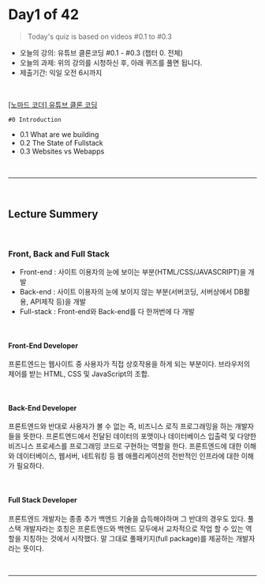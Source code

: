 # Day1 of 42

> Today's quiz is based on videos #0.1 to #0.3

- 오늘의 강의: 유튜브 클론코딩 #0.1 - #0.3 (챕터 0. 전체)
- 오늘의 과제: 위의 강의를 시청하신 후, 아래 퀴즈를 풀면 됩니다.
- 제출기간: 익일 오전 6시까지

<br/>

[[노마드 코더] 유튜브 클론 코딩](https://academy.nomadcoders.co/courses/enrolled/435438)

`#0 Introduction`

- 0.1 What are we building
- 0.2 The State of Fullstack
- 0.3 Websites vs Webapps

<br/>

---

<br/>

## Lecture Summery

<br/>

### Front, Back and Full Stack

- Front-end : 사이트 이용자의 눈에 보이는 부분(HTML/CSS/JAVASCRIPT)을 개발
- Back-end : 사이트 이용자의 눈에 보이지 않는 부분(서버코딩, 서버상에서 DB활용, API제작 등)을 개발
- Full-stack : Front-end와 Back-end를 다 한꺼번에 다 개발

<br/>

#### Front-End Developer

프론트엔드는 웹사이트 중 사용자가 직접 상호작용을 하게 되는 부분이다.
브라우저의 제어를 받는 HTML, CSS 및 JavaScript의 조합.

<br/>

#### Back-End Developer

프론트엔드와 반대로 사용자가 볼 수 없는 즉, 비즈니스 로직 프로그래밍을 하는 개발자들을 뜻한다.
프론트엔드에서 전달된 데이터의 포맷이나 데이터베이스 입출력 및 다양한 비즈니스 프로세스를 프로그래밍 코드로 구현하는 역할을 한다.
프론트엔드에 대한 이해와 데이터베이스, 웹서버, 네트워킹 등 웹 애플리케이션의 전반적인 인프라에 대한 이해가 필요하다.

<br/>

#### Full Stack Developer

프론트엔드 개발자는 종종 추가 백엔드 기술을 습득해야하며 그 반대의 경우도 있다.
풀스택 개발자라는 호칭은 프론트엔드와 백엔드 모두에서 교차적으로 작업 할 수 있는 역할을 지칭하는 것에서 시작했다.
말 그대로 풀패키지(full package)를 제공하는 개발자라는 뜻이다.

<br/>

---

<br/>
